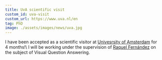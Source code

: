 ```yaml
---
title: UvA scientific visit
custom_id: uva-visit
custom_url: https://www.uva.nl/en
tag: PhD
image: ./assets/images/news/uva.jpg
---
```


I have been accepted as a scientific visitor at [Univesrsity of Amsterdam](https://www.uva.nl/en) for 4 months!\\
I will be working under the supervision of [Raquel Fernández](https://staff.fnwi.uva.nl/r.fernandezrovira/) on the subject of Visual Question Answering.  
